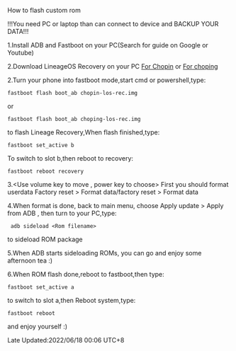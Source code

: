 How to flash custom rom

!!!You need PC or laptop than can connect to device and BACKUP YOUR DATA!!!

1.Install ADB and Fastboot on your PC(Search for guide on Google or Youtube)

2.Download LineageOS Recovery on your PC
[For Chopin](https://get.hancf.cn/Mi/chopin/chopin-los-rec.img)  or  [For choping](https://get.hancf.cn/Mi/choping/choping-los-rec.img)

2.Turn your phone into fastboot mode,start cmd or powershell,type:

    fastboot flash boot_ab chopin-los-rec.img

or

    fastboot flash boot_ab choping-los-rec.img

to flash Lineage Recovery,When flash finished,type:

    fastboot set_active b

To switch to slot b,then reboot to recovery:

    fastboot reboot recovery

3.<Use volume key to move , power key to choose>
 First you should format userdata Factory reset > Format data/factory reset > Format data

4.When format is done, back to main menu, choose Apply update > Apply from ADB , then turn to your PC,type:

     adb sideload <Rom filename>

to sideload ROM package

5.When ADB starts sideloading ROMs, you can go and enjoy some afternoon tea :)

6.When ROM flash done,reboot to fastboot,then type:

    fastboot set_active a

to switch to slot a,then Reboot system,type:

    fastboot reboot

 and enjoy yourself :)


Late Updated:2022/06/18 00:06 UTC+8
